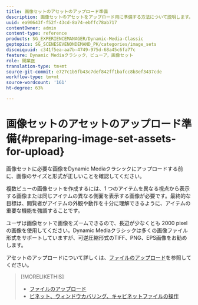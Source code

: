 ```yaml
---
title: 画像セットのアセットのアップロード準備
description: 画像セットのアセットをアップロード用に準備する方法について説明します。
uuid: ea90643f-f52f-43cd-8a74-ebffc78ab717
contentOwner: admin
content-type: reference
products: SG_EXPERIENCEMANAGER/Dynamic-Media-Classic
geptopics: SG_SCENESEVENONDEMAND_PK/categories/image_sets
discoiquuid: c341f5ea-aa7b-4749-975d-68a45c6fa77c
feature: Dynamic Mediaクラシック，ビューア，画像セット
role: 開業医
translation-type: tm+mt
source-git-commit: e727c1b5fb43c7def842ff1bafcc8b3ef3437cde
workflow-type: tm+mt
source-wordcount: '161'
ht-degree: 63%

---
```



# 画像セットのアセットのアップロード準備{#preparing-image-set-assets-for-upload}

画像セットに必要な画像をDynamic Mediaクラシックにアップロードする前に、画像のサイズと形式が正しいことを確認してください。

複数ビューの画像セットを作成するには、1 つのアイテムを異なる視点から表示する画像または同じアイテムの異なる側面を表示する画像が必要です。最終的な目標は、閲覧者がアイテムの外観や動作を十分に理解できるように、アイテムの重要な機能を強調することです。

ユーザは画像セットで画像をズームできるので、長辺が少なくとも 2000 pixel の画像を使用してください。Dynamic Mediaクラシックは多くの画像ファイル形式をサポートしていますが、可逆圧縮形式のTIFF、PNG、EPS画像をお勧めします。

アセットのアップロードについて詳しくは、[ファイルのアップロード](uploading-files.md#uploading_files)を参照してください。

>[!MORELIKETHIS]
>
>* [ファイルのアップロード](uploading-files.md#uploading_your_files)
>* [ビネット、ウィンドウカバリング、キャビネットファイルの操作](vignette-window-covering-cabinet-files.md#working_with_vignette_window_covering_and_cabinet_files)

